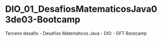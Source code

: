 # DIO_01_DesafiosMatematicosJava03de03-Bootcamp
Terceiro desafio - Desafios Matemáticos Java - DIO - GFT Bootcamp
